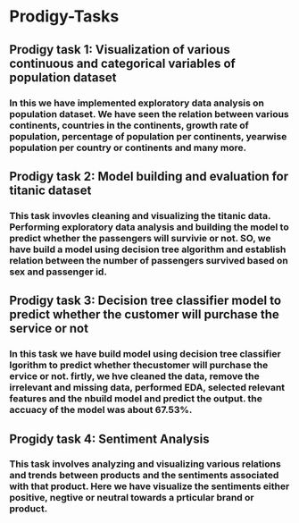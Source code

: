 # Prodigy-Tasks
## Prodigy task 1: Visualization of various continuous and categorical variables of population dataset
### In this we have implemented exploratory data analysis on population dataset. We have seen the relation between various continents, countries in the continents, growth rate of population, percentage of population per continents, yearwise population per country or continents and many more.

## Prodigy task 2: Model building and evaluation for titanic dataset
### This task invovles cleaning and visualizing the titanic data. Performing exploratory data analysis and building the model to predict whether the passengers will survivie or not. SO, we have build a model using decision tree algorithm and establish relation between the number of passengers survived based on sex and passenger id.

## Prodigy task 3: Decision tree classifier model to predict whether the customer will purchase the service or not
### In this task we have build model using decision tree classifier lgorithm to predict whether thecustomer will purchase the ervice or not. firtly, we hve cleaned the data, remove the irrelevant and missing data, performed EDA, selected relevant features and the nbuild  model and predict the output. the accuacy of the model was about 67.53%.

## Progidy task 4: Sentiment Analysis
### This task involves analyzing and visualizing various relations and trends between products and the sentiments associated with that product. Here we have visualize the sentiments either positive, negtive or neutral towards a prticular brand or product.
